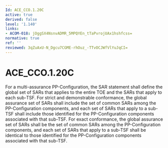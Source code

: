 ```yaml
---
Id: ACE_CCO.1.20C
active: true
derived: false
level: '1.140'
links:
- ACOM-018: jOggSX4NsnvADMR_5MPQYEn_tTaPvrojUAx1hshfcss=
normative: true
ref: ''
reviewed: 3qZuAxU-N_Dgcu7CGME-rhOuz_-TTvOCJWfVlYuJqCI=
---
```


# ACE_CCO.1.20C

For a multi-assurance PP-Configuration, the SAR statement shall define the global set of SARs that applies to the entire TOE and the SARs that apply to each sub-TSF. For strict and demonstrable conformance, the global assurance set of SARs shall include the set of common SARs among the PP-Configuration components, and each set of SARs that apply to a sub-TSF shall include those identified for the PP-Configuration components associated with that sub-TSF. For exact conformance, the global assurance set of SARs shall be the set of common SARs among the PP-Configuration components, and each set of SARs that apply to a sub-TSF shall be identical to those identified for the PP-Configuration components associated with that sub-TSF.